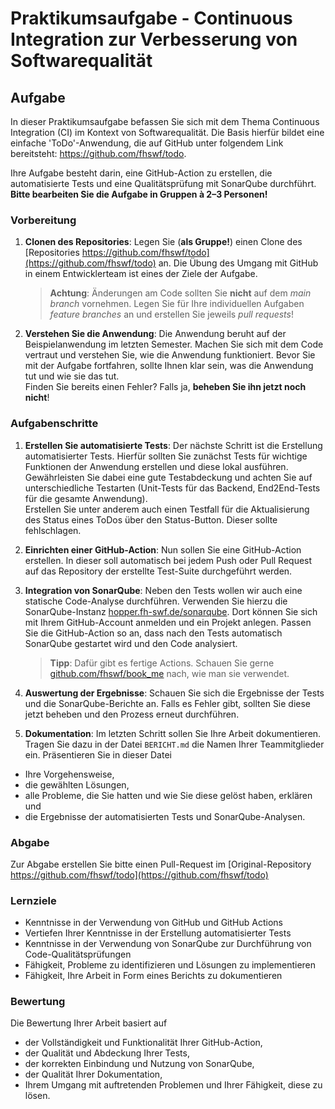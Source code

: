 # Praktikumsaufgabe - Continuous Integration zur Verbesserung von Softwarequalität

## Aufgabe

In dieser Praktikumsaufgabe befassen Sie sich mit dem Thema Continuous Integration (CI) im Kontext von Softwarequalität. Die Basis hierfür bildet eine einfache 'ToDo'-Anwendung, die auf GitHub unter folgendem Link bereitsteht: https://github.com/fhswf/todo.

Ihre Aufgabe besteht darin, eine GitHub-Action zu erstellen, die automatisierte Tests und eine Qualitätsprüfung mit SonarQube durchführt. 
**Bitte bearbeiten Sie die Aufgabe in Gruppen à 2–3 Personen!**

### Vorbereitung

1. **Clonen des Repositories**: Legen Sie (**als Gruppe!**) einen Clone des [Repositories https://github.com/fhswf/todo](https://github.com/fhswf/todo) an. 
   Die Übung des Umgang mit GitHub in einem Entwicklerteam ist eines der Ziele der Aufgabe. 
   > **Achtung**: Änderungen am Code sollten Sie **nicht** auf dem *main branch* vornehmen. Legen Sie für Ihre individuellen Aufgaben *feature branches* an und erstellen Sie jeweils *pull requests*!

1. **Verstehen Sie die Anwendung**: Die Anwendung beruht auf der Beispielanwendung im letzten Semester. Machen Sie sich mit dem Code vertraut und verstehen Sie, wie die Anwendung funktioniert. 
   Bevor Sie mit der Aufgabe fortfahren, sollte Ihnen klar sein, was die Anwendung tut und wie sie das tut. 
   <br>Finden Sie bereits einen Fehler? Falls ja, **beheben Sie ihn jetzt noch nicht**!

### Aufgabenschritte

1. **Erstellen Sie automatisierte Tests**: Der nächste Schritt ist die Erstellung automatisierter Tests. Hierfür sollten Sie zunächst Tests für wichtige Funktionen der Anwendung erstellen und diese lokal ausführen. Gewährleisten Sie dabei eine gute Testabdeckung und achten Sie auf unterschiedliche Testarten (Unit-Tests für das Backend, End2End-Tests für die gesamte Anwendung).
<br>Erstellen Sie unter anderem auch einen Testfall für die Aktualisierung des Status eines ToDos über den Status-Button. Dieser sollte fehlschlagen.

3. **Einrichten einer GitHub-Action**: Nun sollen Sie eine GitHub-Action erstellen. In dieser soll automatisch bei jedem Push oder Pull Request auf das Repository der erstellte Test-Suite durchgeführt werden. 

4. **Integration von SonarQube**: Neben den Tests wollen wir auch eine statische Code-Analyse durchführen. Verwenden Sie hierzu die SonarQube-Instanz [hopper.fh-swf.de/sonarqube](https://hopper.fh-swf.de/sonarqube). 
   Dort können Sie sich mit Ihrem GitHub-Account anmelden und ein Projekt anlegen.
   Passen Sie die GitHub-Action so an, dass nach den Tests automatisch SonarQube gestartet wird und den Code analysiert.<br>
   > **Tipp**: Dafür gibt es fertige Actions. Schauen Sie gerne [github.com/fhswf/book_me](https://github.com/fhswf/book_me) nach, wie man sie verwendet.

5. **Auswertung der Ergebnisse**: Schauen Sie sich die Ergebnisse der Tests und die SonarQube-Berichte an. Falls es Fehler gibt, sollten Sie diese jetzt beheben und den Prozess erneut durchführen.

6. **Dokumentation**: Im letzten Schritt sollen Sie Ihre Arbeit dokumentieren. Tragen Sie dazu in der Datei `BERICHT.md` die Namen Ihrer Teammitglieder ein. 
Präsentieren Sie in dieser Datei
-  Ihre Vorgehensweise, 
- die gewählten Lösungen, 
- alle Probleme, die Sie hatten und wie Sie diese gelöst haben, erklären und 
- die Ergebnisse der automatisierten Tests und SonarQube-Analysen.

### Abgabe

Zur Abgabe erstellen Sie bitte einen Pull-Request im [Original-Repository https://github.com/fhswf/todo](https://github.com/fhswf/todo)

### Lernziele

- Kenntnisse in der Verwendung von GitHub und GitHub Actions
- Vertiefen Ihrer Kenntnisse in der Erstellung automatisierter Tests
- Kenntnisse in der Verwendung von SonarQube zur Durchführung von Code-Qualitätsprüfungen
- Fähigkeit, Probleme zu identifizieren und Lösungen zu implementieren
- Fähigkeit, Ihre Arbeit in Form eines Berichts zu dokumentieren

### Bewertung

Die Bewertung Ihrer Arbeit basiert auf
- der Vollständigkeit und Funktionalität Ihrer GitHub-Action,
- der Qualität und Abdeckung Ihrer Tests,
- der korrekten Einbindung und Nutzung von SonarQube,
- der Qualität Ihrer Dokumentation,
- Ihrem Umgang mit auftretenden Problemen und Ihrer Fähigkeit, diese zu lösen.